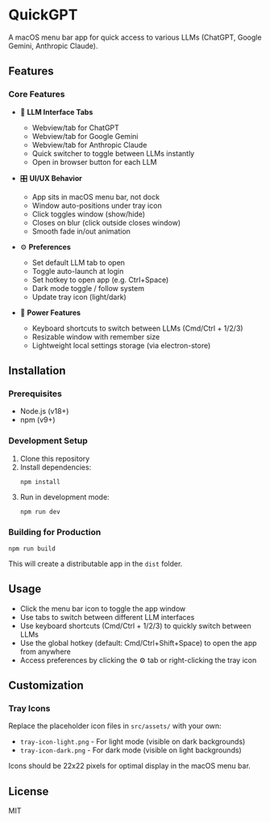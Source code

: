 # QuickGPT

A macOS menu bar app for quick access to various LLMs (ChatGPT, Google Gemini, Anthropic Claude).

## Features

### Core Features
- 🧠 **LLM Interface Tabs**
  - Webview/tab for ChatGPT
  - Webview/tab for Google Gemini
  - Webview/tab for Anthropic Claude
  - Quick switcher to toggle between LLMs instantly
  - Open in browser button for each LLM

- 🎛️ **UI/UX Behavior**
  - App sits in macOS menu bar, not dock
  - Window auto-positions under tray icon
  - Click toggles window (show/hide)
  - Closes on blur (click outside closes window)
  - Smooth fade in/out animation

- ⚙️ **Preferences**
  - Set default LLM tab to open
  - Toggle auto-launch at login
  - Set hotkey to open app (e.g. Ctrl+Space)
  - Dark mode toggle / follow system
  - Update tray icon (light/dark)

- 🧪 **Power Features**
  - Keyboard shortcuts to switch between LLMs (Cmd/Ctrl + 1/2/3)
  - Resizable window with remember size
  - Lightweight local settings storage (via electron-store)

## Installation

### Prerequisites
- Node.js (v18+)
- npm (v9+)

### Development Setup
1. Clone this repository
2. Install dependencies:
   ```
   npm install
   ```
3. Run in development mode:
   ```
   npm run dev
   ```

### Building for Production
```
npm run build
```

This will create a distributable app in the `dist` folder.

## Usage

- Click the menu bar icon to toggle the app window
- Use tabs to switch between different LLM interfaces
- Use keyboard shortcuts (Cmd/Ctrl + 1/2/3) to quickly switch between LLMs
- Use the global hotkey (default: Cmd/Ctrl+Shift+Space) to open the app from anywhere
- Access preferences by clicking the ⚙️ tab or right-clicking the tray icon

## Customization

### Tray Icons
Replace the placeholder icon files in `src/assets/` with your own:
- `tray-icon-light.png` - For light mode (visible on dark backgrounds)
- `tray-icon-dark.png` - For dark mode (visible on light backgrounds)

Icons should be 22x22 pixels for optimal display in the macOS menu bar.

## License

MIT 